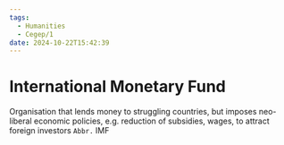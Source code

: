 ```yaml
---
tags:
  - Humanities
  - Cegep/1
date: 2024-10-22T15:42:39
---
```


# International Monetary Fund

Organisation that lends money to struggling countries, but imposes neo-liberal economic policies, e.g. reduction of subsidies, wages, to attract foreign investors
`Abbr.` IMF
